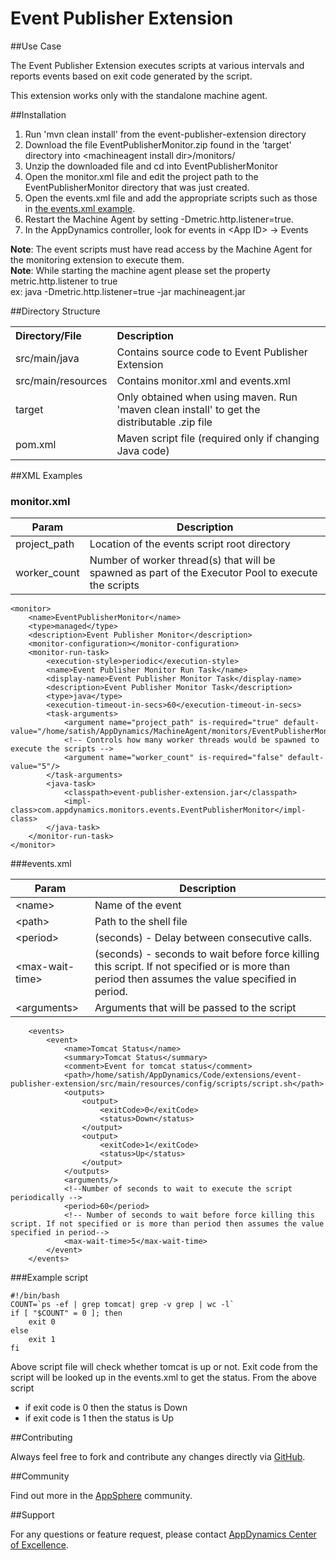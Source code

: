 # Event Publisher Extension  

##Use Case

The Event Publisher Extension executes scripts at various intervals and reports events based on exit code generated by the script.

This extension works only with the standalone machine agent.

##Installation
1. Run 'mvn clean install' from the event-publisher-extension directory
2. Download the file EventPublisherMonitor.zip found in the 'target' directory into \<machineagent install dir\>/monitors/
3. Unzip the downloaded file and cd into EventPublisherMonitor
4. Open the monitor.xml file and edit the project path to the EventPublisherMonitor directory that was just created.
5. Open the events.xml file and add the appropriate scripts such as those in [the events.xml example](https://github.com/Appdynamics/event-publisher-extension/blob/master/README.md#eventsxml).
6. Restart the Machine Agent by setting -Dmetric.http.listener=true.
7. In the AppDynamics controller, look for events in \<App ID\> -> Events

**Note**: The event scripts must have read access by the Machine Agent for the monitoring extension to execute them. <br>
**Note**: While starting the machine agent please set the property metric.http.listener to true <br>
 ex: java -Dmetric.http.listener=true -jar machineagent.jar

##Directory Structure

<table><tbody>
<tr>
<th align="left"> Directory/File </th>
<th align="left"> Description </th>
</tr>
<tr>
<td class='confluenceTd'> src/main/java </td>
<td class='confluenceTd'> Contains source code to Event Publisher Extension  </td>
</tr>
<tr>
<td class='confluenceTd'> src/main/resources </td>
<td class='confluenceTd'> Contains monitor.xml and events.xml </td>
</tr>
<tr>
<td class='confluenceTd'> target </td>
<td class='confluenceTd'> Only obtained when using maven. Run 'maven clean install' to get the distributable .zip file </td>
</tr>
<tr>
<td class='confluenceTd'> pom.xml </td>
<td class='confluenceTd'> Maven script file (required only if changing Java code) </td>
</tr>
</tbody>
</table>

##XML Examples

###  monitor.xml


| Param | Description |
| ----- | ----- |
| project\_path | Location of the events script root directory |
| worker\_count | Number of worker thread(s) that will be spawned as part of the Executor Pool to execute the scripts |

~~~~
<monitor>
    <name>EventPublisherMonitor</name>
    <type>managed</type>
    <description>Event Publisher Monitor</description>
    <monitor-configuration></monitor-configuration>
    <monitor-run-task>
        <execution-style>periodic</execution-style>
        <name>Event Publisher Monitor Run Task</name>
        <display-name>Event Publisher Monitor Task</display-name>
        <description>Event Publisher Monitor Task</description>
        <type>java</type>
        <execution-timeout-in-secs>60</execution-timeout-in-secs>
        <task-arguments>
            <argument name="project_path" is-required="true" default-value="/home/satish/AppDynamics/MachineAgent/monitors/EventPublisherMonitor"/>
            <!-- Controls how many worker threads would be spawned to execute the scripts -->
            <argument name="worker_count" is-required="false" default-value="5"/>
        </task-arguments>
        <java-task>
            <classpath>event-publisher-extension.jar</classpath>
            <impl-class>com.appdynamics.monitors.events.EventPublisherMonitor</impl-class>
        </java-task>
    </monitor-run-task>
</monitor>

~~~~

###events.xml

| Param | Description |
| ---- | ---- |
| \<name\> | Name of the event |
| \<path\>  | Path to the shell file |
| \<period\>  | (seconds) - Delay between consecutive  calls. |
| \<max-wait-time\>  | (seconds) - seconds to wait before force killing this script. If not specified or is more than period then assumes the value specified in period. |
| \<arguments\> | Arguments that will be passed to the script |


~~~~
    <events>
        <event>
            <name>Tomcat Status</name>
            <summary>Tomcat Status</summary>
            <comment>Event for tomcat status</comment>
            <path>/home/satish/AppDynamics/Code/extensions/event-publisher-extension/src/main/resources/config/scripts/script.sh</path>
            <outputs>
                <output>
                    <exitCode>0</exitCode>
                    <status>Down</status>
                </output>
                <output>
                    <exitCode>1</exitCode>
                    <status>Up</status>
                </output>
            </outputs>
            <arguments/>
            <!--Number of seconds to wait to execute the script periodically -->
            <period>60</period>
            <!-- Number of seconds to wait before force killing this script. If not specified or is more than period then assumes the value specified in period-->
            <max-wait-time>5</max-wait-time>
        </event>
    </events>
~~~~

###Example script

~~~~
#!/bin/bash
COUNT=`ps -ef | grep tomcat| grep -v grep | wc -l`
if [ "$COUNT" = 0 ]; then
    exit 0
else
    exit 1
fi
~~~~

Above script file will check whether tomcat is up or not. Exit code from the script will be looked up in the events.xml to get the status.
From the above script 
* if exit code is 0 then the status is Down
* if exit code is 1 then the status is Up


##Contributing

Always feel free to fork and contribute any changes directly via [GitHub](https://github.com/Appdynamics/event-publisher-extension).

##Community

Find out more in the [AppSphere]() community.

##Support

For any questions or feature request, please contact [AppDynamics Center of Excellence](mailto:ace-request@appdynamics.com).

